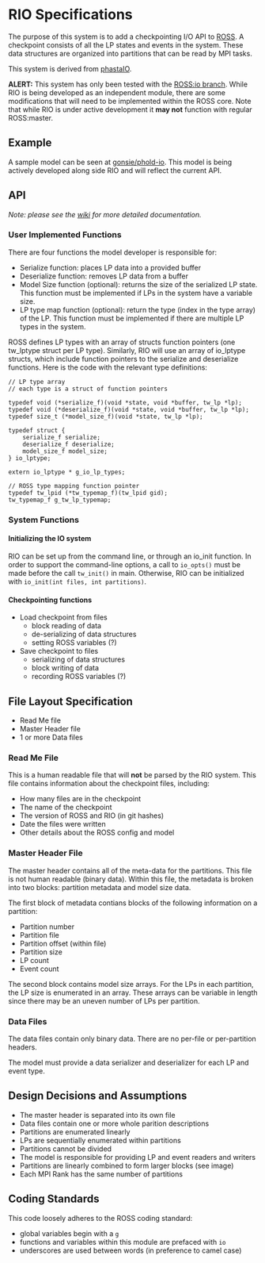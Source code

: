 # RIO Specifications

The purpose of this system is to add a checkpointing I/O API to [ROSS](http://github.com/carothersc/ROSS).
A checkpoint consists of all the LP states and events in the system. 
These data structures are organized into partitions that can be read by MPI tasks. 

This system is derived from [phastaIO](http://github.com/fuj/phastaIO).

**ALERT:**
This system has only been tested with the [ROSS:io branch](http://github.com/carothersc/ROSS/tree/io).
While RIO is being developed as an independent module, there are some modifications that will need to be implemented within the ROSS core.
Note that while RIO is under active development it **may not** function with regular ROSS:master.

## Example

A sample model can be seen at [gonsie/phold-io](http://github.com/gonsie/phold-io).
This model is being actively developed along side RIO and will reflect the current API.


## API

*Note: please see the [wiki](http://github.com/gonsie/RIO/wiki) for more detailed documentation.*

### User Implemented Functions

There are four functions the model developer is responsible for:

- Serialize function: places LP data into a provided buffer
- Deserialize function: removes LP data from a buffer
- Model Size function (optional): returns the size of the serialized LP state.
This function must be implemented if LPs in the system have a variable size.
- LP type map function (optional): return the type (index in the type array) of the LP.
This function must be implemented if there are multiple LP types in the system.

ROSS defines LP types with an array of structs function pointers (one tw_lptype struct per LP type).
Similarly, RIO will use an array of io_lptype structs, which include function pointers to the serialize and deserialize functions.
Here is the code with the relevant type definitions:

```
// LP type array
// each type is a struct of function pointers

typedef void (*serialize_f)(void *state, void *buffer, tw_lp *lp);
typedef void (*deserialize_f)(void *state, void *buffer, tw_lp *lp);
typedef size_t (*model_size_f)(void *state, tw_lp *lp);

typedef struct {
    serialize_f serialize;
    deserialize_f deserialize;
    model_size_f model_size;
} io_lptype;

extern io_lptype * g_io_lp_types;

// ROSS type mapping function pointer
typedef tw_lpid (*tw_typemap_f)(tw_lpid gid);
tw_typemap_f g_tw_lp_typemap;
```

### System Functions

#### Initializing the IO system

RIO can be set up from the command line, or through an io_init function.
In order to support the command-line options, a call to `io_opts()` must be made before the call `tw_init()` in main.
Otherwise, RIO can be initialized with `io_init(int files, int partitions)`.

#### Checkpointing functions

- Load checkpoint from files
  - block reading of data
  - de-serializing of data structures
  - setting ROSS variables (?)
- Save checkpoint to files
  - serializing of data structures 
  - block writing of data
  - recording ROSS variables (?)


## File Layout Specification

- Read Me file
- Master Header file
- 1 or more Data files

### Read Me File

This is a human readable file that will **not** be parsed by the RIO system.
This file contains information about the checkpoint files, including:

- How many files are in the checkpoint
- The name of the checkpoint
- The version of ROSS and RIO (in git hashes)
- Date the files were written
- Other details about the ROSS config and model


### Master Header File

The master header contains all of the meta-data for the partitions. 
This file is not human readable (binary data).
Within this file, the metadata is broken into two blocks: partition metadata and model size data.

The first block of metadata contians blocks of the following information on a partition:
- Partition number
- Partition file
- Partition offset (within file)
- Partition size
- LP count
- Event count

The second block contains model size arrays.
For the LPs in each partition, the LP size is enumerated in an array.
These arrays can be variable in length since there may be an uneven number of LPs per partition.

### Data Files

The data files contain only binary data. 
There are no per-file or per-partition headers. 

The model must provide a data serializer and deserializer for each LP and event type.

## Design Decisions and Assumptions

- The master header is separated into its own file
- Data files contain one or more whole parition descriptions
- Partitions are enumerated linearly
- LPs are sequentially enumerated within partitions
- Partitions cannot be divided
- The model is responsible for providing LP and event readers and writers
- Partitions are linearly combined to form larger blocks (see image)
- Each MPI Rank has the same number of partitions

<!---
![Linear Partition Combinations](partitions.pdf)
-->

## Coding Standards

This code loosely adheres to the ROSS coding standard:

- global variables begin with a `g`
- functions and variables within this module are prefaced with `io`
- underscores are used between words (in preference to camel case)

